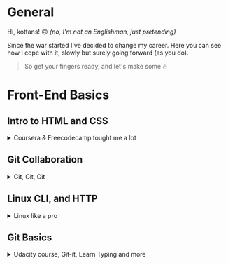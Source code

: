 # General
Hi, kottans! :upside_down_face: *(no, I'm not an Englishman, just pretending)*

Since the war started I've decided to change my careеr. Here you can see how I cope with it, slowly but surely going forward (as you do). 
> So get your fingers ready, and let's make some :fire:

# Front-End Basics

## Intro to HTML and CSS
<details>
<summary>Coursera & Freecodecamp tought me a lot</summary>

### Coursera
Here I took [Intro to Web Development](https://www.coursera.org/learn/web-development) course. This was my first course on Front-End (*along with freecodecamp course*). So here I got the basics. Now I feel that need more practice and projects to learn how use all of this better.  
![Coursera_HTML](https://github.com/Neskazhuk/kottans-frontend/blob/main/task_html_css_intro/Coursera_HTML.png)
![Coursera_CSS](https://github.com/Neskazhuk/kottans-frontend/blob/main/task_html_css_intro/Coursera_CSS.png)
  
### Freecodecamp 
 
[Responsive Web Design](https://www.freecodecamp.org/learn/responsive-web-design/) this course tought me what is CSS Grid, Flexbox, Accessibiliti and other stuff. But I still need more time to get used to it. Ready to dive into practice!
  
![Codecamp_HTML](https://github.com/Neskazhuk/kottans-frontend/blob/main/task_html_css_intro/freecodecamp_HTML.jpg)
![Codecamp_CSS](https://github.com/Neskazhuk/kottans-frontend/blob/main/task_html_css_intro/freecodecamp_CSS.jpg)
![Codecamp_Flexbox](https://github.com/Neskazhuk/kottans-frontend/blob/main/task_html_css_intro/freecodecamp_Flexbox.jpg)
![Codecamp_Grid](https://github.com/Neskazhuk/kottans-frontend/blob/main/task_html_css_intro/freecodecamp_Grid.jpg)
![Codecamp_Accessibility](https://github.com/Neskazhuk/kottans-frontend/blob/main/task_html_css_intro/freecodecamp_Accessibility.jpg)
![Codecamp_Responsive](https://github.com/Neskazhuk/kottans-frontend/blob/main/task_html_css_intro/freecodecamp_Responsive.jpg)
![Codecamp_Applied_Design](https://github.com/Neskazhuk/kottans-frontend/blob/main/task_html_css_intro/freecodecamp_Applied_Design.jpg)
  
### Unsee
[Seems fun](https://cantunsee.space/). Recommend!
</details>

## Git Collaboration
<details>
<summary>Git, Git, Git</summary>

### 1. Udacity Git course done
![This is an image](https://github.com/Neskazhuk/kottans-frontend/blob/main/task_git_collaboration/Udacity%20Git%20course%20done.png)

### 2. Learngitbranching done as well

![This is an image](https://github.com/Neskazhuk/kottans-frontend/blob/main/task_git_collaboration/learnbranching1.png)

![This is an image](https://github.com/Neskazhuk/kottans-frontend/blob/main/task_git_collaboration/learnbranching2.png)

I finally understood that this site above is too much for me. 

Instead I liked [Brian Yu's video](https://www.youtube.com/watch?v=MJUJ4wbFm_A&ab_channel=CS50) (*you can also find it in additional materials*). He uses simple examples explaining how Git works. That's why it's so simple and clear. Plus it takes only 40 minutes. So that you don't need these huge courses - just watch this one video instead. 

![Video](https://user-images.githubusercontent.com/109435289/182037471-96f18834-e623-4e5e-8d92-a1fdf145c0aa.jpg)

Yet I highly recommend ['Oh, shit Git!'](https://ohshitgit.com/#magic-time-machine) website ! It's fun and useful.
</details>

## Linux CLI, and HTTP
<details><summary>Linux like a pro</summary>

**Frankly saying**, I don't understand why we dive in so deeply inside this. It seems to me that we can do the same in SourceTree with much more less effords. Hope I'll use all of this one time. 

I have already known some commands after working with Git Bush. So the first part of this course was quite easy for me. But the second one was hard. And hosetly it seemed to me simply unuseful. 

![This is an image](https://github.com/Neskazhuk/kottans-frontend/blob/main/task_linux_cli/linux_survival.png)

</details>

## Git Basics
<details><summary>Udacity course, Git-it, Learn Typing and more</summary> 

### 1. Udacity course on Git
Git wasn't easy. It took me much more time than I expected. But I'm not upset, cause it was really useful and not boring at all. I've created a lot of sticky notes to ease my suffering (guess I'll need them in the future). So you can use them too. 

![This is an image](https://github.com/Neskazhuk/kottans-frontend/blob/main/screenshots/Git%20Sticks.jpg)

### 2. Learngitbranching.js
Learngitbranching was really horrible for me. The app was meant to be simple. But actually is wasn't. Two points for its developers (and zero for me). 

![This is an image](https://github.com/Neskazhuk/kottans-frontend/blob/main/screenshots/learnbranching1.png)

### 3. Learn typing.js
I liked Typing Club website a lot, so I sticked there for some time. 

![This is an image](https://github.com/Neskazhuk/kottans-frontend/blob/main/screenshots/typing_club.png) 

### 4. Git-it
Git-it is my favourite tool to aquire Git. This is a simple guide for Git newcomers. Plus it's available in Ukrainian. 

![This is an image](https://github.com/Neskazhuk/kottans-frontend/blob/main/screenshots/Gi-it%20done.jpg)

### 5. Articles
[Git for 30 minutes](https://codeguida.com/post/453) was much more useful for me than the whole Learninbraching website. It was simple and not so messy. 
Another 5 points from me goes to [How to Cope with Negative Thoughts](https://guides.hexlet.io/learning/). Kind of motivation article which would be useful for everyone at the start of the long way to expertise.

So here is my advice - keep calm and get ready for new challenges!

![This is an image](https://www.dogalize.com/wp-content/uploads/2018/03/ceiling-cat.jpg)
</details>
